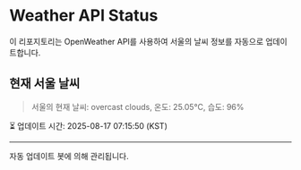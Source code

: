 
# Weather API Status

이 리포지토리는 OpenWeather API를 사용하여 서울의 날씨 정보를 자동으로 업데이트합니다.

## 현재 서울 날씨
> 서울의 현재 날씨: overcast clouds, 온도: 25.05°C, 습도: 96%

⏳ 업데이트 시간: 2025-08-17 07:15:50 (KST)

---
자동 업데이트 봇에 의해 관리됩니다.
